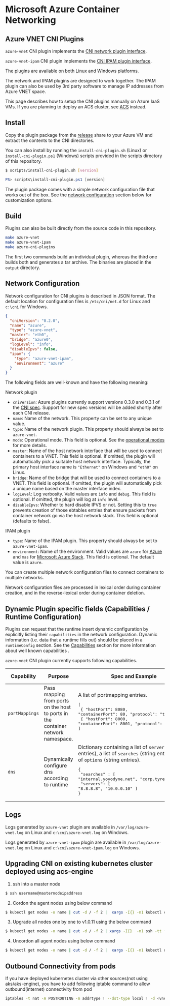 # Microsoft Azure Container Networking

## Azure VNET CNI Plugins
`azure-vnet` CNI plugin implements the [CNI network plugin interface](https://github.com/containernetworking/cni/blob/master/SPEC.md).

`azure-vnet-ipam` CNI plugin implements the [CNI IPAM plugin interface](https://github.com/containernetworking/cni/blob/master/SPEC.md#ip-address-management-ipam-interface).

The plugins are available on both Linux and Windows platforms.

The network and IPAM plugins are designed to work together. The IPAM plugin can also be used by 3rd party software to manage IP addresses from Azure VNET space.

This page describes how to setup the CNI plugins manually on Azure IaaS VMs. If you are planning to deploy an ACS cluster, see [ACS](acs.md) instead.

## Install
Copy the plugin package from the [release](https://github.com/Azure/azure-container-networking/releases) share to your Azure VM and extract the contents to the CNI directories.

You can also install by running the `install-cni-plugin.sh` (Linux) or `install-cni-plugin.ps1` (Windows) scripts provided in the scripts directory of this repository.

```bash
$ scripts/install-cni-plugin.sh [version]
```

```PowerShell
PS> scripts\install-cni-plugin.ps1 [version]
```

The plugin package comes with a simple network configuration file that works out of the box. See the [network configuration](https://github.com/Azure/azure-container-networking/blob/master/docs/cni.md#network-configuration) section below for customization options.

## Build
Plugins can also be built directly from the source code in this repository.

```bash
make azure-vnet
make azure-vnet-ipam
make azure-cni-plugins
```

The first two commands build an individual plugin, whereas the third one builds both and generates a tar archive. The binaries are placed in the `output` directory.

## Network Configuration
Network configuration for CNI plugins is described in JSON format. The default location for configuration files is `/etc/cni/net.d` for Linux and `c:\cni` for Windows.

```json
{
  "cniVersion": "0.2.0",
  "name": "azure",
  "type": "azure-vnet",
  "master": "eth0",
  "bridge": "azure0",
  "logLevel": "info",
  "disableIpvs": false,
  "ipam": {
    "type": "azure-vnet-ipam",
    "environment": "azure"
  }
}
```

The following fields are well-known and have the following meaning:

Network plugin
* `cniVersion`: Azure plugins currently support versions 0.3.0 and 0.3.1 of the [CNI spec](https://github.com/containernetworking/cni/blob/master/SPEC.md). Support for new spec versions will be added shortly after each CNI release.
* `name`: Name of the network. This property can be set to any unique value.
* `type`: Name of the network plugin. This property should always be set to `azure-vnet`.
* `mode`: Operational mode. This field is optional. See the [operational modes](https://github.com/Azure/azure-container-networking/blob/master/docs/network.md) for more details.
* `master`: Name of the host network interface that will be used to connect containers to a VNET. This field is optional. If omitted, the plugin will automatically pick a suitable host network interface. Typically, the primary host interface name is `"Ethernet"` on Windows and `"eth0"` on Linux.
* `bridge`: Name of the bridge that will be used to connect containers to a VNET. This field is optional. If omitted, the plugin will automatically pick a unique name based on the master interface index.
* `logLevel`: Log verbosity. Valid values are `info` and `debug`. This field is optional. If omitted, the plugin will log at `info` level.
* `disableIpvs`: Whether to hard disable IPVS or not. Setting this to `true` prevents creation of those ebtables entries that ensure packets from container network go via the host network stack. This field is optional (defaults to false).

IPAM plugin
* `type`: Name of the IPAM plugin. This property should always be set to `azure-vnet-ipam`.
* `environment`: Name of the environment. Valid values are `azure` for [Azure](https://azure.microsoft.com) and `mas` for [Microsoft Azure Stack](https://azure.microsoft.com/en-us/overview/azure-stack/). This field is optional. The default value is `azure`.

You can create multiple network configuration files to connect containers to multiple networks.

Network configuration files are processed in lexical order during container creation, and in the reverse-lexical order during container deletion.

## Dynamic Plugin specific fields (Capabilities / Runtime Configuration)
Plugins can request that the runtime insert dynamic configuration by explicitly listing their `capabilities` in the network configuration. Dynamic information (i.e. data that a runtime fills out) should be placed in a `runtimeConfig` section. See the [Capabilities](https://github.com/containernetworking/cni/blob/master/CONVENTIONS.md) section for more information about well known capabilities .

`azure-vnet` CNI plugin currently supports following capabilities. 

| Capability | Purpose | Spec and Example | Supported Platform |
| ---------- | ------- | ---------------- | ------------------ |
| `portMappings` | Pass mapping from ports on the host to ports in the container network namespace. | A list of portmapping entries.<br/>  <pre>[<br/>  { "hostPort": 8080, "containerPort": 80, "protocol": "tcp" },<br />  { "hostPort": 8000, "containerPort": 8001, "protocol": "udp" }<br />]<br /></pre> | Windows |
| `dns` | Dynamically configure dns according to runtime | Dictionary containing a list of `servers` (string entries), a list of `searches` (string entries), a list of `options` (string entries). <pre>{ <br> "searches" : [ "internal.yoyodyne.net", "corp.tyrell.net" ] <br> "servers": [ "8.8.8.8", "10.0.0.10" ] <br />} </pre> | Windows |

## Logs
Logs generated by `azure-vnet` plugin are available in `/var/log/azure-vnet.log` on Linux and `c:\cni\azure-vnet.log` on Windows.

Logs generated by `azure-vnet-ipam` plugin are available in `/var/log/azure-vnet.log` on Linux and `c:\cni\azure-vnet-ipam.log` on Windows.

## Upgrading CNI on existing kubernetes cluster deployed using acs-engine

1. ssh into a master node
```bash
$ ssh username@masternodeipaddress
```

2. Cordon the agent nodes using below command
```bash
$ kubectl get nodes -o name | cut -d / -f 2 |  xargs -I{} -n1 kubectl cordon  {}
```

3. Upgrade all nodes one by one to v1.0.11 using the below command 
```bash
$ kubectl get nodes -o name | cut -d / -f 2 | xargs -I{}  -n1 ssh -tt {} -t 'wget -O /tmp/upgrade-cni.sh https://raw.githubusercontent.com/Azure/azure-container-networking/master/scripts/install-cni-plugin.sh; chmod 755 /tmp/upgrade-cni.sh; ls -l /tmp/upgrade-cni.sh; sudo /tmp/upgrade-cni.sh v1.0.11; echo 'upgraded node ' {}; echo 'sleeping for 5 seconds before moving on to next node... press ctrl-c if you want to abort';  sleep 5'
```
 
4. Uncordon all agent nodes using below command
```bash
$ kubectl get nodes -o name | cut -d / -f 2 |  xargs -I{} -n1 kubectl uncordon  {}
```

## Outbound Connectivity from pods
If you have deployed kubernetes cluster via other sources(not using aks/aks-engine), you have to add following iptable command to allow outbound(internet) connectivity from pod
```bash
iptables -t nat -A POSTROUTING -m addrtype ! --dst-type local ! -d <vnet_address_space> -j MASQUERADE
```
